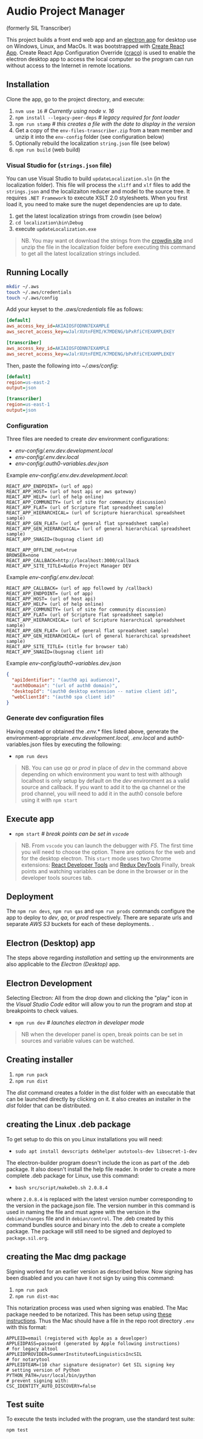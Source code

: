 # Audio Project Manager

(formerly SIL Transcriber)

This project builds a front end web app and an [electron app](https://www.electronjs.org/) for desktop use on Windows, Linux, and MacOs. It was bootstrapped with [Create React App](https://github.com/facebook/create-react-app). Create React App Configuration Override ([craco](https://craco.js.org/)) is used to enable the electron desktop app to access the local computer so the program can run without access to the Internet in remote locations.

## Installation

Clone the app, go to the project directory, and execute:

1. `nvm use 16` _# Currently using node v. 16_
1. `npm install --legacy-peer-deps` _# legacy required for font loader_
1. `npm run stamp` _# this creates a file with the date to display in the version_
1. Get a copy of the `env-files-transcriber.zip` from a team member and unzip it into the `env-config` folder (see configuration below)
1. Optionally rebuild the localization `string.json` file (see below)
1. `npm run build` (web build)

### Visual Studio for (`strings.json` file)

You can use Visual Studio to build `updateLocalization.sln` (in the localization folder). This file will process the `xliff` and `xlf` files to add the `strings.json` and the localizaiton reducer and model to the source tree. It requires `.NET Framework` to execute XSLT 2.0 stylesheets. When you first load it, you need to make sure the nuget dependencies are up to date.

1. get the latest localization strings from crowdin (see below)
2. `cd localization\bin\Debug`
3. execute `updateLocalization.exe`

> NB. You may want ot download the strings from the [crowdin site](https://crowdin.com/project/sil-transcriber) and unzip the file in the localization folder before executing this command to get all the latest localization strings included.

## Running Locally

``` bash
mkdir ~/.aws
touch ~/.aws/credentials
touch ~/.aws/config
```

Add your keyset to the _.aws/credentials_ file as follows:

``` ini
[default]
aws_access_key_id=AKIAIOSFODNN7EXAMPLE
aws_secret_access_key=wJalrXUtnFEMI/K7MDENG/bPxRfiCYEXAMPLEKEY

[transcriber]
aws_access_key_id=AKIAIOSFODNN7EXAMPLE
aws_secret_access_key=wJalrXUtnFEMI/K7MDENG/bPxRfiCYEXAMPLEKEY
```

Then, paste the following into _~/.aws/config_:

``` ini
[default]
region=us-east-2
output=json

[transcriber]
region=us-east-1
output=json
```

### Configuration

Three files are needed to create _dev_ environment configurations:

- _env-config/.env.dev.development.local_
- _env-config/.env.dev.local_
- _env-config/.auth0-variables.dev.json_
  
Example _env-config/.env.dev.development.local_:

``` env
REACT_APP_ENDPOINT= (url of app)
REACT_APP_HOST= (url of host api or aws gateway)
REACT_APP_HELP= (url of help online)
REACT_APP_COMMUNITY= (url of site for community discussion)
REACT_APP_FLAT= (url of Scripture flat spreadsheet sample)
REACT_APP_HIERARCHICAL= (url of Scripture hierarchical spreadsheet sample)
REACT_APP_GEN_FLAT= (url of general flat spreadsheet sample)
REACT_APP_GEN_HIERARCHICAL= (url of general hierarchical spreadsheet sample)
REACT_APP_SNAGID=(bugsnag client id)

REACT_APP_OFFLINE_not=true
BROWSER=none
REACT_APP_CALLBACK=http://localhost:3000/callback
REACT_APP_SITE_TITLE=Audio Project Manager DEV
```

Example _env-config/.env.dev.local_:

``` env
REACT_APP_CALLBACK= (url of app followed by /callback)
REACT_APP_ENDPOINT= (url of app)
REACT_APP_HOST= (url of host api)
REACT_APP_HELP= (url of help online)
REACT_APP_COMMUNITY= (url of site for community discussion)
REACT_APP_FLAT= (url of Scripture flat spreadsheet sample)
REACT_APP_HIERARCHICAL= (url of Scripture hierarchical spreadsheet sample)
REACT_APP_GEN_FLAT= (url of general flat spreadsheet sample)
REACT_APP_GEN_HIERARCHICAL= (url of general hierarchical spreadsheet sample)
REACT_APP_SITE_TITLE= (title for browser tab)
REACT_APP_SNAGID=(bugsnag client id)
```

Example _env-config/auth0-variables.dev.json_

``` json
{
  "apiIdentifier": "(auth0 api audience)",
  "auth0Domain": "(url of auth0 domain)",
  "desktopId": "(auth0 desktop extension -- native client id)",
  "webClientId": "(auth0 spa client id)"
}
```

### Generate dev configuration files

Having created or obtained the _.env.\*_ files listed above, generate the environment-appropriate _.env.development.local_, _.env.local_ and auth0-variables.json files by executing the following:

- `npm run devs`

> NB. You can use _qa_ or _prod_ in place of _dev_ in the command above depending on which environment you want to test with although localhost is only setup by default on the _dev_ environment as a valid source and callback. If you want to add it to the qa channel or the prod channel, you will need to add it in the auth0 console before using it with `npm start`

## Execute app

- `npm start` _# break points can be set in `vscode`_

> NB. From `vscode` you can launch the debugger with _F5_. The first time you will need to choose the option. There are options for the web and for the desktop electron. This `start` mode uses two Chrome extensions: [React Developer Tools](https://chrome.google.com/webstore/detail/react-developer-tools/fmkadmapgofadopljbjfkapdkoienihi) and [Redux DevTools](https://chrome.google.com/webstore/detail/redux-devtools/lmhkpmbekcpmknklioeibfkpmmfibljd) Finally, break points and watching variables can be done in the browser or in the developer tools sources tab.

## Deployment

The `npm run devs`, `npm run qas` and `npm run prods` commands configure the app to deploy to _dev_, _qa_, or _prod_ respectively. There are separate urls and separate _AWS S3_ buckets for each of these deployments. .

## Electron (Desktop) app

The steps above regarding _installation_ and setting up the environments are also applicable to the _Electron (Desktop)_ app.

## Electron Development

Selecting Electron: All from the drop down and clicking the "play" icon in the _Visual Studio Code_ editor will allow you to run the program and stop at breakpoints to check values.

- `npm run dev` _# launches electron in developer mode_

>NB when the developer panel is open, break points can be set in sources and variable values can be watched.

## Creating installer

1. `npm run pack`
1. `npm run dist`

The _dist_ command creates a folder in the dist folder with an executable that can be launched directly by clicking on it. it also creates an installer in the _dist_ folder that can be distributed.

## creating the Linux .deb package

To get setup to do this on you Linux installations you will need:

- `sudo apt install devscripts debhelper autotools-dev libsecret-1-dev`

The electron-builder program doesn't include the icon as part of the .deb package. It also doesn't install the help file reader. In order to create a more complete .deb package for Linux, use this command:

- `bash src/script/makeDeb.sh 2.0.8.4`

where `2.0.8.4` is replaced with the latest version number corresponding to the version in the package.json file. The version number in this command is used in naming the file and must agree with the version in the `debian/changes` file and in `debian/control`. The .deb created by this command bundles source and binary into the .deb to create a complete package. The package will still need to be signed and deployed to `package.sil.org`.

## creating the Mac dmg package

Signing worked for an earlier version as described below. Now signing has been disabled and you can have it not sign by using this command:

1. `npm run pack`
1. `npm run dist-mac`

This notarization process was used when signing was enabled. The Mac package needed to be notarized. This has been setup using [these instructions](https://kilianvalkhof.com/2019/electron/notarizing-your-electron-application/). Thus the Mac should have a file in the repo root directory `.env` with this format:

``` env
APPLEID=email (registered with Apple as a developer)
APPLEIDPASS=password (generated by Apple following instructions)
# for legacy altool
APPLEIDPROVIDER=SummerInstituteofLinguisticsIncSIL
# for notarytool
APPLEIDTEAM=(10 char signature designator) Get SIL signing key
# setting version of Python
PYTHON_PATH=/usr/local/bin/python
# prevent signing with:
CSC_IDENTITY_AUTO_DISCOVERY=false
```

## Test suite

To execute the tests included with the program, use the standard test suite:

``` bash
npm test
```
